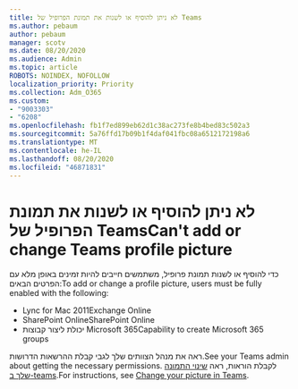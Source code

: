 ```yaml
---
title: לא ניתן להוסיף או לשנות את תמונת הפרופיל של Teams
ms.author: pebaum
author: pebaum
manager: scotv
ms.date: 08/20/2020
ms.audience: Admin
ms.topic: article
ROBOTS: NOINDEX, NOFOLLOW
localization_priority: Priority
ms.collection: Adm_O365
ms.custom:
- "9003303"
- "6208"
ms.openlocfilehash: fb1f7ed899eb62d1c38ac273fe8b4bed83c502a3
ms.sourcegitcommit: 5a76ffd17b09b1f4daf041fbc08a6512172198a6
ms.translationtype: MT
ms.contentlocale: he-IL
ms.lasthandoff: 08/20/2020
ms.locfileid: "46871831"
---
```

# <a name="cant-add-or-change-teams-profile-picture"></a><span data-ttu-id="d528d-102">לא ניתן להוסיף או לשנות את תמונת הפרופיל של Teams</span><span class="sxs-lookup"><span data-stu-id="d528d-102">Can't add or change Teams profile picture</span></span>

<span data-ttu-id="d528d-103">כדי להוסיף או לשנות תמונת פרופיל, משתמשים חייבים להיות זמינים באופן מלא עם הפרטים הבאים:</span><span class="sxs-lookup"><span data-stu-id="d528d-103">To add or change a profile picture, users must be fully enabled with the following:</span></span>

- <span data-ttu-id="d528d-104">Lync for Mac 2011</span><span class="sxs-lookup"><span data-stu-id="d528d-104">Exchange Online</span></span>
- <span data-ttu-id="d528d-105">SharePoint Online</span><span class="sxs-lookup"><span data-stu-id="d528d-105">SharePoint Online</span></span>
- <span data-ttu-id="d528d-106">יכולת ליצור קבוצות Microsoft 365</span><span class="sxs-lookup"><span data-stu-id="d528d-106">Capability to create Microsoft 365 groups</span></span>

<span data-ttu-id="d528d-107">ראה את מנהל הצוותים שלך לגבי קבלת ההרשאות הדרושות.</span><span class="sxs-lookup"><span data-stu-id="d528d-107">See your Teams admin about getting the necessary permissions.</span></span> <span data-ttu-id="d528d-108">לקבלת הוראות, ראה [שינוי התמונה שלך ב-teams](https://support.microsoft.com/office/change-your-picture-in-teams-7a711943-9248-420e-b814-c071aa8d9b9c).</span><span class="sxs-lookup"><span data-stu-id="d528d-108">For instructions, see [Change your picture in Teams](https://support.microsoft.com/office/change-your-picture-in-teams-7a711943-9248-420e-b814-c071aa8d9b9c).</span></span>